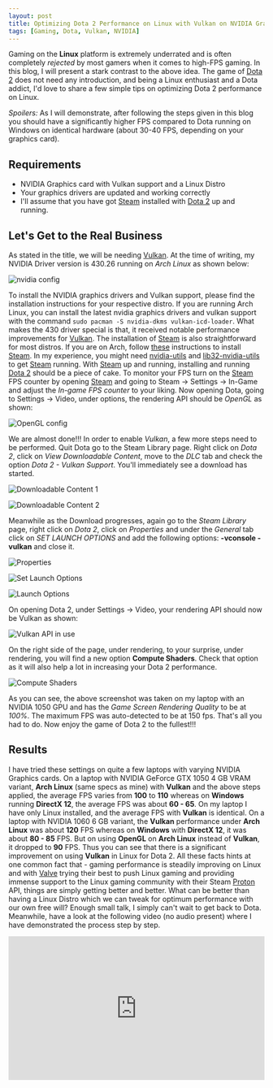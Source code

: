 ```yaml
---
layout: post
title: Optimizing Dota 2 Performance on Linux with Vulkan on NVIDIA Graphics Cards
tags: [Gaming, Dota, Vulkan, NVIDIA]
---
```



Gaming on the **Linux** platform is extremely underrated and is often completely *rejected* by most gamers when it comes to high-FPS gaming. In this blog, I will present a stark contrast to the above idea. The game of [Dota 2](https://www.dota2.com/play/) does not need any introduction, and being a Linux enthusiast and a Dota addict, I'd love to share a few simple tips on optimizing Dota 2 performance on Linux.

*Spoilers:* As I will demonstrate, after following the steps given in this blog you should have a significantly higher FPS compared to Dota running on Windows on identical hardware (about 30-40 FPS, depending on your graphics card).

##	Requirements

*	NVIDIA Graphics card with Vulkan support and a Linux Distro
*	Your graphics drivers are updated and working correctly
*	I'll assume that you have got [Steam](https://store.steampowered.com/) installed with [Dota 2](https://www.dota2.com/play/) up and running.

##	Let's Get to the Real Business

As stated in the title, we will be needing [Vulkan](https://www.khronos.org/vulkan/). At the time of writing, my NVIDIA Driver version is 430.26 running on *Arch Linux* as shown below:

![nvidia config](https://imgur.com/Ot33yen.png)

To install the NVIDIA graphics drivers and Vulkan support, please find the installation instructions for your respective distro. If you are running Arch Linux, you can install the latest nvidia graphics drivers and vulkan support with the command `sudo pacman -S nvidia-dkms vulkan-icd-loader`. What makes the 430 driver special is that, it received notable performance improvements for [Vulkan](https://www.khronos.org/vulkan/). The installation of [Steam](https://store.steampowered.com/) is also straightforward for most distros. If you are on Arch, follow [these](https://wiki.archlinux.org/index.php/Steam) instructions to install [Steam](https://store.steampowered.com/). In my experience, you might need [nvidia-utils](https://www.archlinux.org/packages/extra/x86_64/nvidia-utils/) and [lib32-nvidia-utils](https://www.archlinux.org/packages/multilib/x86_64/lib32-nvidia-utils/) to get [Steam](https://store.steampowered.com/) running. With [Steam](https://store.steampowered.com/) up and running, installing and running [Dota 2](https://www.dota2.com/play/) should be a piece of cake. To monitor your FPS turn on the [Steam](https://store.steampowered.com/) FPS counter by opening [Steam](https://store.steampowered.com/) and going to Steam -> Settings -> In-Game and adjust the *In-game FPS counter* to your liking. Now opening Dota, going to Settings -> Video, under options, the rendering API should be *OpenGL* as shown:

![OpenGL config](https://imgur.com/GExarRb.png)

We are almost done!!! In order to enable *Vulkan*, a few more steps need to be performed. Quit Dota go to the Steam Library page. Right click on *Dota 2*, click on *View Downloadable Content*, move to the *DLC* tab and check the option *Dota 2 - Vulkan Support*. You'll immediately see a download has started.

![Downloadable Content 1](https://imgur.com/YeiKxNP.png)

![Downloadable Content 2](https://imgur.com/mhSJble.png)

Meanwhile as the Download progresses, again go to the *Steam Library* page, right click on *Dota 2*, click on *Properties* and under the *General* tab click on *SET LAUNCH OPTIONS* and add the following options: **-vconsole -vulkan** and close it.

![Properties](https://imgur.com/oX7TwCc.png)

![Set Launch Options](https://imgur.com/v9R3pTZ.png)

![Launch Options](https://imgur.com/rsAygYz.png)

On opening Dota 2, under Settings -> Video, your rendering API should now be Vulkan as shown:

![Vulkan API in use](https://i.imgur.com/j8tnwPj.png)

On the right side of the page, under rendering, to your surprise, under rendering, you will find a new option **Compute Shaders**. Check that option as it will also help a lot in increasing your Dota 2 performance.

![Compute Shaders](https://imgur.com/VNxHSwp)

As you can see, the above screenshot was taken on my laptop with an NVIDIA 1050 GPU and has the *Game Screen Rendering Quality* to be at *100%*. The maximum FPS was auto-detected to be at 150 fps. That's all you had to do. Now enjoy the game of Dota 2 to the fullest!!!

##	Results

I have tried these settings on quite a few laptops with varying NVIDIA Graphics cards. On a laptop with NVIDIA GeForce GTX 1050 4 GB VRAM variant, **Arch Linux** (same specs as mine) with **Vulkan** and the above steps applied, the average FPS varies from **100** to **110** whereas on **Windows** running **DirectX 12**, the average FPS was about **60 - 65**. On my laptop I have only Linux installed, and the average FPS with **Vulkan** is identical. On a laptop with NVIDIA 1060 6 GB variant, the **Vulkan** performance under **Arch Linux** was about **120** FPS whereas on **Windows** with **DirectX 12**, it was about **80 - 85** FPS. But on using **OpenGL** on **Arch Linux** instead of **Vulkan**, it dropped to **90** FPS. Thus you can see that there is a significant improvement on using **Vulkan** in Linux for Dota 2. All these facts hints at one common fact that - gaming performance is steadily improving on Linux and with [Valve](https://www.valvesoftware.com/en/) trying their best to push Linux gaming and providing immense support to the Linux gaming community with their Steam [Proton](https://github.com/ValveSoftware/Proton) API, things are simply getting better and better. What can be better than having a Linux Distro which we can tweak for optimum performance with our own free will? Enough small talk, I simply can't wait to get back to Dota. Meanwhile, have a look at the following video (no audio present) where I have demonstrated the process step by step.


<style>.embed-container { position: relative; padding-bottom: 56.25%; height: 0; overflow: hidden; max-width: 100%; } .embed-container iframe, .embed-container object, .embed-container embed { position: absolute; top: 0; left: 0; width: 100%; height: 100%; }</style><div class='embed-container'><iframe src='https://player.vimeo.com/video/344208790' frameborder='0' webkitAllowFullScreen mozallowfullscreen allowFullScreen></iframe></div>
